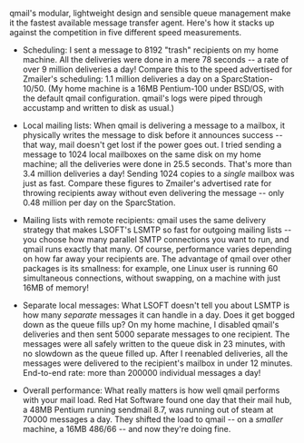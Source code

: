 qmail's modular, lightweight design and sensible queue management make
it the fastest available message transfer agent. Here's how it stacks up
against the competition in five different speed measurements.

* Scheduling: I sent a message to 8192 "trash" recipients on my home
machine. All the deliveries were done in a mere 78 seconds -- a rate of
over 9 million deliveries a day! Compare this to the speed advertised
for Zmailer's scheduling: 1.1 million deliveries a day on a
SparcStation-10/50. (My home machine is a 16MB Pentium-100 under BSD/OS,
with the default qmail configuration. qmail's logs were piped through
accustamp and written to disk as usual.)

* Local mailing lists: When qmail is delivering a message to a mailbox,
it physically writes the message to disk before it announces success -- 
that way, mail doesn't get lost if the power goes out. I tried sending a
message to 1024 local mailboxes on the same disk on my home machine; all
the deliveries were done in 25.5 seconds. That's more than 3.4 million
deliveries a day! Sending 1024 copies to a _single_ mailbox was just as
fast. Compare these figures to Zmailer's advertised rate for throwing
recipients away without even delivering the message -- only 0.48 million
per day on the SparcStation.

* Mailing lists with remote recipients: qmail uses the same delivery
strategy that makes LSOFT's LSMTP so fast for outgoing mailing lists -- 
you choose how many parallel SMTP connections you want to run, and qmail
runs exactly that many. Of course, performance varies depending on how
far away your recipients are. The advantage of qmail over other packages
is its smallness: for example, one Linux user is running 60 simultaneous
connections, without swapping, on a machine with just 16MB of memory!

* Separate local messages: What LSOFT doesn't tell you about LSMTP is
how many _separate_ messages it can handle in a day. Does it get bogged
down as the queue fills up? On my home machine, I disabled qmail's
deliveries and then sent 5000 separate messages to one recipient. The
messages were all safely written to the queue disk in 23 minutes, with
no slowdown as the queue filled up. After I reenabled deliveries, all
the messages were delivered to the recipient's mailbox in under 12
minutes. End-to-end rate: more than 200000 individual messages a day!

* Overall performance: What really matters is how well qmail performs
with your mail load. Red Hat Software found one day that their mail hub,
a 48MB Pentium running sendmail 8.7, was running out of steam at 70000
messages a day. They shifted the load to qmail -- on a _smaller_ machine,
a 16MB 486/66 -- and now they're doing fine.
